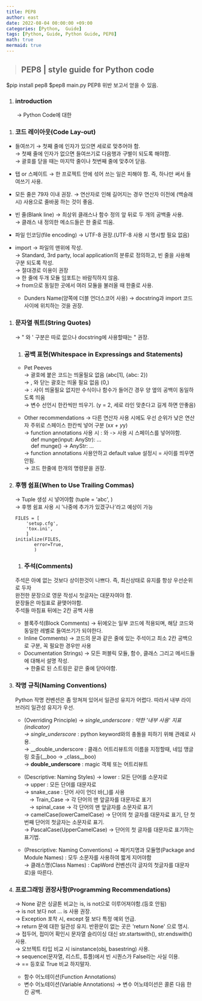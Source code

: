```yaml
---
title: PEP8
author: east
date: 2022-08-04 00:00:00 +09:00
categories: [Python,  Guide]
tags: [Python, Guide, Python Guide, PEP8]
math: true
mermaid: true
---
```


> ## PEP8 | style guide for Python code
$pip install pep8
$pep8 main.py
PEP8 위반 보고서 얻을 수 있음.

1. ### introduction
&emsp;&emsp;&rarr; Python Code에 대한 
  
1. ### 코드 레이아웃(Code Lay-out)
  - 들여쓰기
    &rarr; 첫째 줄에 인자가 있으면 세로로 맞추어야 함.  
    &rarr; 첫째 줄에 인자가 없으면 들여쓰기로 다음행과 구별이 되도록 해야함.  
    &rarr; 괄호를 닫을 때는 마지막 줄이나 첫번째 줄에 맞추어 닫음.  
    
  - 탭 or 스페이트 
    &rarr; 한 프로젝트 안에 섞어 쓰는 일은 피해야 함. 즉, 하나만 써서 들여쓰기 사용.  
    
  - 모든 줄은 79자 이내 권장.
    &rarr; 연산자로 인해 길어지는 경우 연산자 이전에 \(백슬래시) 사용으로 줄바꿈 하는 것이 좋음.  
    
  - 빈 줄(Blank line)
    &rarr; 최상위 클래스나 함수 정의 앞 뒤로 두 개의 공백줄 사용.  
    &rarr; 클래스 내 정의한 메소드들은 한 줄로 띄움.  
    
  - 파일 인코딩(file encoding)
    &rarr; UTF-8 권장.(UTF-8 사용 시 명시할 필요 없음)  
    
  - import
    &rarr; 파일의 맨위에 작성.  
    &rarr; Standard, 3rd party, local application의 분류로 정의하고, 빈 줄을 사용해 구분 되도록 작성.  
    &rarr; 절대경로 이용이 권장  
    &rarr; 한 줄에 두개 모듈 임포트는 바람직하지 않음.  
    &rarr; from으로 동일한 곳에서 여러 모듈을 불러올 때 한줄로 사용.  
    - Dunders Name(양쪽에 더블 언더스코어 사용)
        &rarr; docstring과 import 코드 사이에 위치하는 것을 권장.  
        
1. ### 문자열 쿼트(String Quotes)
    &rarr; " 와 ' 구분은 따로 없으나 docstring에 사용할때는 " 권장.  
    1. ### 공백 표현(Whitespace in Expressings and Statements)
    - Pet Peeves  
        &rarr; 괄호에 붙은 코드는 띄울필요 없음 (abc[1], {abc: 2})  
        &rarr; , 와 닫는 괄호는 띄울 필요 없음  (0,)  
        &rarr; : 사이 띄울필요 없지만 수식이나 함수가 들어간 경우 양 옆의 공백이 동일하도록 띄움  
        &rarr; 변수 선언시 한칸씩만 띄우기. (y = 2, 세로 라인 맞춘다고 길게 하면 안좋음)  
        
    - Other recommendations
        &rarr; 다른 연산자 사용 시에도 우선 순위가 낮은 연산자 주위로 스페이스 한칸씩 넣어 구분 (x*x + y*y)  
        &rarr; function annotations 사용 시 : 와 -> 사용 시 스페이스를 넣어야함.  
        &emsp; def munge(input: AnyStr): ...  
        &emsp; def munge() -> AnyStr: ...  
        &rarr; function annotations 사용안하고 default value 설정시 = 사이를 띄우면 안됨.  
        &rarr; 코드 한줄에 한개의 명령문을 권장.  
        
1. ### 후행 쉼표(When to Use Trailing Commas)
    &rarr;  Tuple 생성 시 넣어야함 (tuple = 'abc', )  
    &rarr; 후행 쉼표 사용 시 '나중에 추가가 있겠구나'라고 예상이 가능  
    ```python3
    FILES = [
        'setup.cfg',
        'tox.ini',
        ]
    initialize(FILES,
           error=True,
           )
    ```
    1. ### 주석(Comments)
    
      주석은 아예 없는 것보다 상이한것이 나쁘다. 즉, 최신상태로 유지를 항상 우선순위로 두자  
      완전한 문장으로 영문 작성시 첫글자는 대문자여야 함.  
      문장들은 마침표로 끝맺어야함.  
      주석들 마침표 뒤에는 2칸 공백 사용  
      
      - 블록주석(Block Comments) &rarr; 뒤에오는 일부 코드에 적용되며, 해당 코드와 동일한 레벨로 들여쓰기가 되야한다.
      - Inline Comments) &rarr; 코드의 문과 같은 줄에 있는 주석이고 최소 2칸 공백으로 구분, 꼭 필요한 경우만 사용
      - Documentation Strings) 
        &rarr; 모든 퍼블릭 모듈, 함수, 클래스 그리고 메서드들에 대해서 설명 작성.  
        &rarr; 한줄로 된 스트링은 같은 줄에 닫아야함.  
        
1. ### 작명 규칙(Naming Conventions)
    Python 작명 컨벤션은 좀 망쳐져 있어서 일관성 유지가 어렵다. 따라서 내부 라이브러리 일관성 유지가 우선.  
    - (Overriding Principle)
      &rarr; _single_underscore : 약한 '내부 사용' 지표(indicator)  
      &rarr; single_underscore_ : python keyword와의 충돌을 피하기 위해 관례로 사용.  
      &rarr; __double_underscore : 클래스 어트리뷰트의 이름을 지정할때, 네임 맹글링 호출(__boo &rarr; _class__boo)  
      &rarr; __double_underscore__ : magic 객체 또는 어트리뷰트  
      
    - (Descriptive: Naming Styles)
      &rarr; lower : 모든 단어를 소문자로  
      &rarr; upper : 모든 단어를 대문자로  
      &rarr; snake_case : 단어 사이 언더 바(_)를 사용  
        &emsp;&rarr; Train_Case &rarr; 각 단어의 맨 앞글자를 대문자로 표기  
        &emsp;&rarr; spinal_case &rarr; 각 단어의 맨 앞글자를 소문자로 표기  
      &rarr; camelCase(lowerCamelCase) &rarr; 단어의 첫 글자를 대문자료 표기, 단 첫번째 단어의 첫글자는 소문자로 표기.  
      &rarr; PascalCase(UpperCamelCase) &rarr; 단어의 첫 글자를 대문자로 표기하는 표기법.  
    
    - (Prescriptive: Naming Conventions)
      &rarr; 패키지명과 모듈명(Package and Module Names) : 모두 소문자를 사용하여 짧게 지어야함  
      &rarr; 클래스명(Class Names) : CapWord 컨벤션(각 글자의 첫글자를 대문자로)을 따른다.  
       
1. ### 프로그래밍 권장사항(Programming Recommendations)  
    &rarr; None 같은 싱글톤 비교는 is, is not으로 이루어져야함.(등호 안됨)  
    &rarr; is not 보다 not ... is 사용 권장.  
    &rarr; Exception 포착 시, except 절 보다 특정 예외 언급.  
    &rarr; return 문에 대한 일관성 유지. 반환문이 없는 곳은 'return None' 으로 명시.  
    &rarr; 접두어, 접미어 확인시 문자열 슬리이싱 대신 str.startswith(), str.endswith() 사용.  
    &rarr; 오브젝트 타입 비교 시 isinstance(obj, basestring) 사용.  
    &rarr; sequence(문자열, 리스트, 튜플)에서 빈 시퀀스가 False라는 사실 이용.  
    &rarr; == 등호로 True 비교 하지말자.  
  
    - 함수 어노테이션(Function Annotations)
    - 변수 어노테이션(Variable Annotations)
      &rarr; 변수 어노테이션은 콜론 다음 한 칸 공백.

